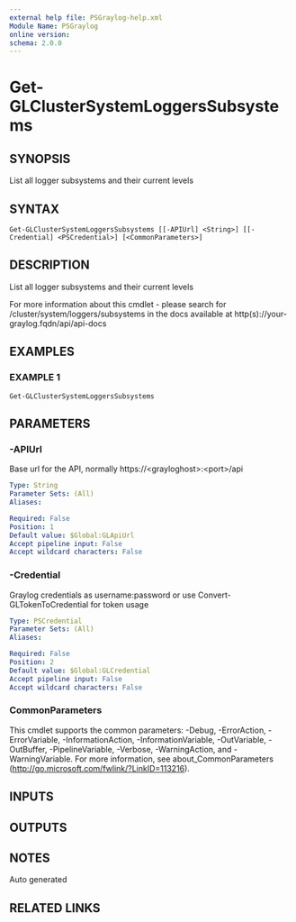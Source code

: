 ```yaml
---
external help file: PSGraylog-help.xml
Module Name: PSGraylog
online version:
schema: 2.0.0
---
```


# Get-GLClusterSystemLoggersSubsystems

## SYNOPSIS
List all logger subsystems and their current levels

## SYNTAX

```
Get-GLClusterSystemLoggersSubsystems [[-APIUrl] <String>] [[-Credential] <PSCredential>] [<CommonParameters>]
```

## DESCRIPTION
List all logger subsystems and their current levels


For more information about this cmdlet - please search for /cluster/system/loggers/subsystems in the docs available at http(s)://your-graylog.fqdn/api/api-docs

## EXAMPLES

### EXAMPLE 1
```
Get-GLClusterSystemLoggersSubsystems
```

## PARAMETERS

### -APIUrl
Base url for the API, normally https://\<grayloghost\>:\<port\>/api

```yaml
Type: String
Parameter Sets: (All)
Aliases:

Required: False
Position: 1
Default value: $Global:GLApiUrl
Accept pipeline input: False
Accept wildcard characters: False
```

### -Credential
Graylog credentials as username:password or use Convert-GLTokenToCredential for token usage

```yaml
Type: PSCredential
Parameter Sets: (All)
Aliases:

Required: False
Position: 2
Default value: $Global:GLCredential
Accept pipeline input: False
Accept wildcard characters: False
```

### CommonParameters
This cmdlet supports the common parameters: -Debug, -ErrorAction, -ErrorVariable, -InformationAction, -InformationVariable, -OutVariable, -OutBuffer, -PipelineVariable, -Verbose, -WarningAction, and -WarningVariable. For more information, see about_CommonParameters (http://go.microsoft.com/fwlink/?LinkID=113216).

## INPUTS

## OUTPUTS

## NOTES
Auto generated

## RELATED LINKS

